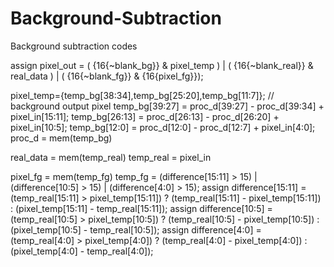 # Background-Subtraction

Background subtraction codes 


assign pixel_out =  ( {16{~blank_bg}} & pixel_temp ) |
                                ( {16{~blank_real}} & real_data ) |
                                ( {16{~blank_fg}} & {16{pixel_fg}});

pixel_temp={temp_bg[38:34],temp_bg[25:20],temp_bg[11:7]};    // background output pixel
temp_bg[39:27] =    proc_d[39:27]   - proc_d[39:34] + pixel_in[15:11];
temp_bg[26:13] =    proc_d[26:13]   - proc_d[26:20]     + pixel_in[10:5];
temp_bg[12:0] =     proc_d[12:0]    - proc_d[12:7]  + pixel_in[4:0];
proc_d = mem(temp_bg)

real_data = mem(temp_real)
temp_real = pixel_in

pixel_fg = mem(temp_fg)
temp_fg = (difference[15:11] > 15) | (difference[10:5] > 15) | (difference[4:0] > 15);
assign difference[15:11] = (temp_real[15:11] > pixel_temp[15:11]) ?
                                            (temp_real[15:11] - pixel_temp[15:11]) :
                                            (pixel_temp[15:11] - temp_real[15:11]);
assign difference[10:5] = (temp_real[10:5] > pixel_temp[10:5]) ?
                                            (temp_real[10:5] - pixel_temp[10:5]) :
                                            (pixel_temp[10:5] - temp_real[10:5]);
assign difference[4:0] = (temp_real[4:0] > pixel_temp[4:0]) ?
                                            (temp_real[4:0] - pixel_temp[4:0]) :
                                            (pixel_temp[4:0] - temp_real[4:0]);
